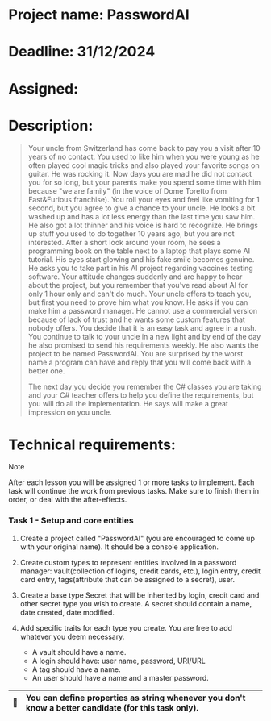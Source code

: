 # Project name: PasswordAI

# Deadline: 31/12/2024

# Assigned: 

# Description:

> Your uncle from Switzerland has come back to pay you a visit after 10 years of no contact. You used to like him 
when you were young as he often played cool magic tricks and also played your favorite songs on guitar. He was
rocking it. Now days you are mad he did not contact you for so long, but your parents make you spend some time
with him because "we are family" (in the voice of Dome Toretto from Fast&Furious franchise). You roll your eyes and
feel like vomiting for 1 second, but you agree to give a chance to your uncle. He looks a bit washed up and has a
lot less energy than the last time you saw him. He also got a lot thinner and his voice is hard to recognize. He
brings up stuff you used to do together 10 years ago, but you are not interested. After a short look around your
room, he sees a programming book on the table next to a laptop that plays some AI tutorial. His eyes start
glowing and his fake smile becomes genuine. He asks you to take part in his AI project regarding vaccines testing
software. Your attitude changes suddenly and are happy to hear about the project, but you remember that you've
read about AI for only 1 hour only and can't do much. Your uncle offers to teach you, but first you need to prove
him what you know. He asks if you can make him a  password manager. He cannot use a commercial version because of
lack of trust and he wants some custom features that nobody offers. You decide that it is an easy task and agree
in a rush. You continue to talk to your  uncle in a new light and by end of the day he also promised to send his
requirements weekly. He also wants the project to be named PasswordAI. You are surprised by the worst name a
program can have and reply that you will come back with a better one.
>
> The next day you decide you remember the C# classes you are taking and your C# teacher offers to help you define
the requirements, but you will do all the implementation. He says will make a great impression on you uncle.


# Technical requirements:

> [!NOTE]  
> After each lesson you will be assigned 1 or more tasks to implement. Each task will continue the work from previous
tasks. Make sure to finish them in order, or deal with the after-effects.


### Task 1 - Setup and core entities

1. Create a project called "PasswordAI" (you are encouraged to come up with your original name). It should be a console
application.

2. Create custom types to represent entities involved in a password manager: vault(collection of logins, credit cards,
etc.), login entry, credit card entry, tags(attribute that can be assigned to a secret), user.

3. Create a base type Secret that will be inherited by login, credit card and other secret type you wish to create. A
secret should contain a name, date created, date modified.
    
4. Add specific traits for each type you create. You are free to add whatever you deem necessary.
    
    - A vault should have a name.
    - A login should have: user name, password, URI/URL
    - A tag should have a name.
    - An user should have a name and a master password.


| :memo:        | You can define properties as string whenever you don't know a better candidate (for this task only). |
|---------------|:-----------------------------------------------------------------------------------------------------|

